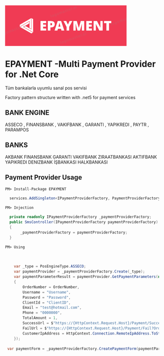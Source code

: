 
![alt text](https://github.com/enisgurkann/EPAYMENT/blob/master/Epayment.PNG?raw=true)

# EPAYMENT -Multi Payment Provider for .Net Core


Tüm bankalarla uyumlu sanal pos servisi

Factory pattern structure written with .net5 for payment services

 ## BANK ENGINE
 ASSECO , FINANSBANK , VAKIFBANK , GARANTI , YAPIKREDI , PAYTR , PARAMPOS
 
 ## BANKS
 
 AKBANK FINANSBANK GARANTI VAKIFBANK ZIRAATBANKASI AKTIFBANK YAPIKREDI DENIZBANK İŞBANKASI HALKBANKASI 

## Payment Provider Usage

```
PM> Install-Package EPAYMENT
```

```csharp
  services.AddSingleton<IPaymentProviderFactory, PaymentProviderFactory>();
 ```
 
 
```
PM> Injection
```


```csharp
  private readonly IPaymentProviderFactory _paymentProviderFactory;
  public SmsController(IPaymentProviderFactory paymentProviderFactory)
  {
       _paymentProviderFactory = paymentProviderFactory;
  }
```

```
PM> Using
```
```csharp
     
     
	var _type = PosEngineType.ASSECO;
	var paymentProvider = _paymentProviderFactory.Create(_type);
	var paymentParameterResult = paymentProvider.GetPaymentParameters(new PaymentRequest()
	{
		OrderNumber = OrderNumber,
		Username = "Username",
		Password = "Password",
		ClientId = "ClientID",
		Email = "test@hotmail.com",
		Phone = "0000000",
		TotalAmount = 1,
		SuccessUrl = $"https://{HttpContext.Request.Host}/Payment/Success?OrderNumber={OrderNumber}",
		FailUrl = $"https://{HttpContext.Request.Host}/Payment/Fail?OrderNumber={OrderNumber}",
		CustomerIpAddress = HttpContext.Connection.RemoteIpAddress.ToString()
	});

 var paymentForm = _paymentProviderFactory.CreatePaymentForm(paymentParameterResult.Parameters, _config.GetValue<Uri>("Payment:PosType"));
    
```


 
